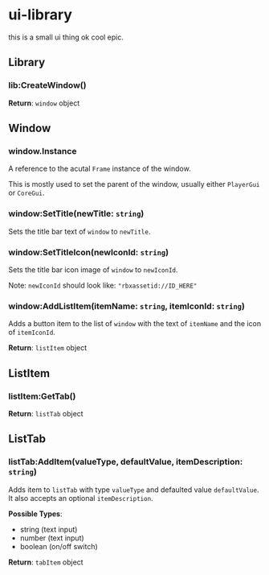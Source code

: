 # ui-library

this is a small ui thing ok cool epic.

## Library

### lib:CreateWindow()

**Return**: `window` object

## Window

### window.Instance

A reference to the acutal `Frame` instance of the window.

This is mostly used to set the parent of the window, usually either `PlayerGui` or `CoreGui`.

### window:SetTitle(newTitle: `string`)

Sets the title bar text of `window` to `newTitle`.

### window:SetTitleIcon(newIconId: `string`)

Sets the title bar icon image of `window` to `newIconId`.

Note: `newIconId` should look like: `"rbxassetid://ID_HERE"`

### window:AddListItem(itemName: `string`, itemIconId: `string`)

Adds a button item to the list of `window` with the text of `itemName` and the icon of `itemIconId`.

**Return**: `listItem` object

## ListItem

### listItem:GetTab()

**Return**: `listTab` object

## ListTab

### listTab:AddItem(valueType, defaultValue, itemDescription: `string`)

Adds item to `listTab` with type `valueType` and defaulted value `defaultValue`. It also accepts an optional `itemDescription`.

**Possible Types**:
- string (text input)
- number (text input)
- boolean (on/off switch)

**Return**: `tabItem` object
